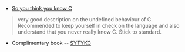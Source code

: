 - [So you think you know C](https://wordsandbuttons.online/so_you_think_you_know_c.html)

> very good description on the undefined behaviour of C. Recommended to keep yourself in check on the language and also understand that you never really know C. Stick to standard.

- Complimentary book -- [SYTYKC](https://wordsandbuttons.online/SYTYKC.pdf)